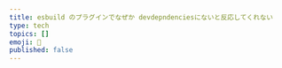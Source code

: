 ```yaml
---
title: esbuild のプラグインでなぜか devdepndenciesにないと反応してくれない
type: tech
topics: []
emoji: 🔖
published: false
---
```

